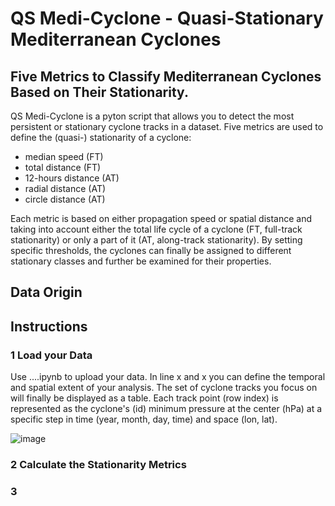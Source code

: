 # QS Medi-Cyclone - Quasi-Stationary Mediterranean Cyclones
## Five Metrics to Classify Mediterranean Cyclones Based on Their Stationarity.

QS Medi-Cyclone is a pyton script that allows you to detect the most persistent or stationary cyclone tracks in a dataset. Five metrics are used to define the (quasi-) stationarity of a cyclone:

- median speed (FT)
- total distance (FT)
- 12-hours distance (AT)
- radial distance (AT)
- circle distance (AT)

 Each metric is based on either propagation speed or spatial distance and taking into account either the total life cycle of a cyclone (FT, full-track stationarity) or only a part of it (AT, along-track stationarity). By setting specific thresholds, the cyclones can finally be assigned to different stationary classes and further be examined for their properties.

## Data Origin


## Instructions
### 1 Load your Data

Use ....ipynb to upload your data. In line x and x you can define the temporal and spatial extent of your analysis. The set of cyclone tracks you focus on will finally be displayed as a table. Each track point (row index) is represented as the cyclone's (id) minimum pressure at the center (hPa) at a specific step in time (year, month, day, time) and space (lon, lat).

![image](https://github.com/user-attachments/assets/f3755185-2042-4e69-9580-8cfe96d092c4)

### 2 Calculate the Stationarity Metrics

### 3 
